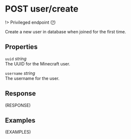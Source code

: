 # <span class="badge badge-light">POST</span> <span class="badge badge-light">user/create</span>

!> Privileged endpoint ([?](privileged.md))

Create a new user in database when joined for the first time.

## Properties

`uuid` *string*  
The UUID for the Minecraft user.

`username` *string*  
The username for the user.


## Response

(RESPONSE)

## Examples

(EXAMPLES)
